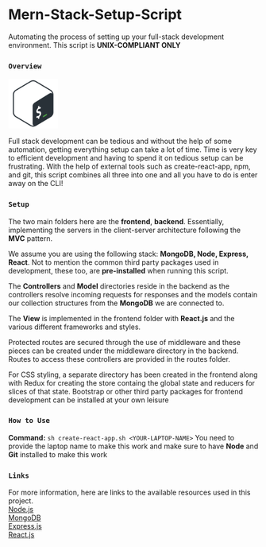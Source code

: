 # Mern-Stack-Setup-Script
Automating the process of setting up your full-stack development environment.
This script is **UNIX-COMPLIANT ONLY**

### `Overview`
<a href="https://www.gnu.org/software/bash/" target="_blank" rel="noreferrer"> <img src="https://raw.githubusercontent.com/devicons/devicon/master/icons/bash/bash-original.svg" alt="react" width="100" height="100"/></a>

Full stack development can be tedious and without the help of some automation, getting everything setup can take a lot of time. Time is very key to efficient development and having to spend it on tedious setup can be frustrating.
With the help of external tools such as create-react-app, npm, and git, this script combines all three into one and all you have to do is enter away on the CLI! 

### `Setup`
The two main folders here are the **frontend**, **backend**. Essentially, implementing the servers in the client-server architecture following the **MVC** pattern.

We assume you are using the following stack: **MongoDB, Node, Express, React**. Not to mention the common third party packages used in development, these too, are **pre-installed** when running this script.

The **Controllers** and **Model** directories reside in the backend as the controllers resolve incoming requests for responses and the models contain our collection structures from the **MongoDB** we are connected to.

The **View** is implemented in the frontend folder with **React.js** and the various different frameworks and styles. 

Protected routes are secured through the use of middleware and these pieces can be created under the middleware directory in the backend. Routes to access these controllers are provided in the routes folder.

For CSS styling, a separate directory has been created in the frontend along with Redux for creating the store containg the global state and reducers for slices of that state.
Bootstrap or other third party packages for frontend development can be installed at your own leisure

### `How to Use`
**Command:** `sh create-react-app.sh <YOUR-LAPTOP-NAME>`
You need to provide the laptop name to make this work and make sure to have **Node** and **Git** installed to make this work

### `Links`
For more information, here are links to the available resources used in this project.
\
[Node.js](https://nodejs.org/en/)
\
[MongoDB](https://www.mongodb.com/atlas/database)
\
[Express.js](https://expressjs.com/)
\
[React.js](https://reactjs.org/)